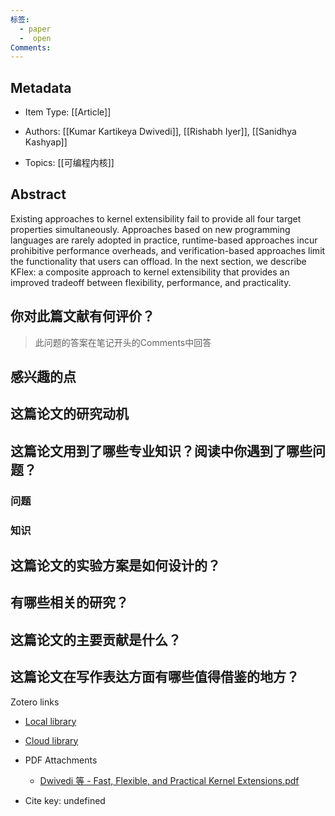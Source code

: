 ```yaml
---
标签:
  - paper
  -  open
Comments:
---
```

## Metadata
* Item Type: [[Article]]      
* Authors: [[Kumar Kartikeya Dwivedi]], [[Rishabh Iyer]], [[Sanidhya Kashyap]]      
   
* Topics: [[可编程内核]]   
  

## Abstract

Existing approaches to kernel extensibility fail to provide all four target properties simultaneously. Approaches based on new programming languages are rarely adopted in practice, runtime-based approaches incur prohibitive performance overheads, and verification-based approaches limit the functionality that users can offload. In the next section, we describe KFlex: a composite approach to kernel extensibility that provides an improved tradeoff between flexibility, performance, and practicality.


## 你对此篇文献有何评价？

>此问题的答案在笔记开头的Comments中回答


## 感兴趣的点



## 这篇论文的研究动机




## 这篇论文用到了哪些专业知识？阅读中你遇到了哪些问题？ 
### 问题
### 知识


## 这篇论文的实验方案是如何设计的？ 




## 有哪些相关的研究？




## 这篇论文的主要贡献是什么？



## 这篇论文在写作表达方面有哪些值得借鉴的地方？





Zotero links

* [Local library](zotero://select/items/1_J7528CBI)    
* [Cloud library](http://zotero.org/users/12537825/items/J7528CBI)  
  
    
* PDF Attachments
	- [Dwivedi 等 - Fast, Flexible, and Practical Kernel Extensions.pdf](zotero://open-pdf/library/items/J9ZSDBUU)  
* Cite key: undefined